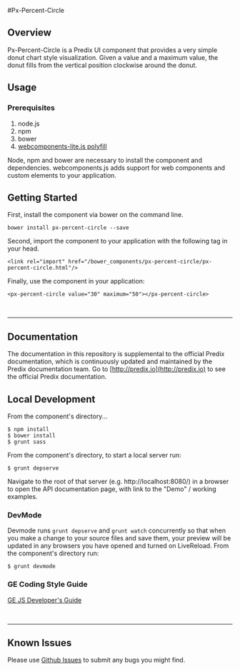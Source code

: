 #Px-Percent-Circle

## Overview

Px-Percent-Circle is a Predix UI component that provides a very simple donut chart style visualization. Given a value and a maximum value, the donut fills from the vertical position clockwise around the donut.

## Usage

### Prerequisites
1. node.js
2. npm
3. bower
4. [webcomponents-lite.js polyfill](https://github.com/webcomponents/webcomponentsjs)

Node, npm and bower are necessary to install the component and dependencies. webcomponents.js adds support for web components and custom elements to your application.

## Getting Started

First, install the component via bower on the command line.

```
bower install px-percent-circle --save
```

Second, import the component to your application with the following tag in your head.

```
<link rel="import" href="/bower_components/px-percent-circle/px-percent-circle.html"/>
```

Finally, use the component in your application:

```
<px-percent-circle value="30" maximum="50"></px-percent-circle>
```

<br />
<hr />

## Documentation

<!---Read the full API and view the demo [here](https://predixdev.github.io/px-percent-circle).--->

The documentation in this repository is supplemental to the official Predix documentation, which is continuously updated and maintained by the Predix documentation team. Go to [http://predix.io](http://predix.io)  to see the official Predix documentation.


## Local Development

From the component's directory...

```
$ npm install
$ bower install
$ grunt sass
```

From the component's directory, to start a local server run:

```
$ grunt depserve
```

Navigate to the root of that server (e.g. http://localhost:8080/) in a browser to open the API documentation page, with link to the "Demo" / working examples.


### DevMode
Devmode runs `grunt depserve` and `grunt watch` concurrently so that when you make a change to your source files and save them, your preview will be updated in any browsers you have opened and turned on LiveReload.
From the component's directory run:

```
$ grunt devmode
```

### GE Coding Style Guide
[GE JS Developer's Guide](https://github.com/generalelectric/javascript)

<br />
<hr />

## Known Issues

Please use [Github Issues](https://github.com/PredixDev/px-percent-circle/issues) to submit any bugs you might find.

